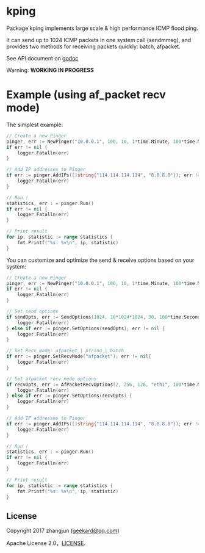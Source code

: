 # kping

Package kping implements large scale & high performance ICMP flood ping.

It can send up to 1024 ICMP packets in one system call (sendmmsg), and provides two methods for receiving packets quickly: batch, afpacket.

See API document on [godoc](https://godoc.org/github.com/opsnull/kping)

Warning: **WORKING IN PROGRESS**

# Example (using af_packet recv mode)

The simplest example:

``` go
// Create a new Pinger
pinger, err := NewPinger("10.0.0.1", 100, 10, 1*time.Minute, 100*time.Millisecond)
if err != nil {
    logger.Fatalln(err)
}

// Add IP addresses to Pinger
if err := pinger.AddIPs([]string{"114.114.114.114", "8.8.8.8"}); err != nil {
    logger.Fatalln(err)
}

// Run !
statistics, err : = pinger.Run()
if err != nil {
    logger.Fatalln(err)
}

// Print result
for ip, statistic := range statistics {
    fmt.Printf("%s: %v\n", ip, statistic)
}
```

You can customize and optimize the send & receive options based on your system:

``` go
// Create a new Pinger
pinger, err := NewPinger("10.0.0.1", 100, 10, 1*time.Minute, 100*time.Millisecond)
if err != nil {
    logger.Fatalln(err)
}

// Set send options
if sendOpts, err := SendOptions(1024, 10*1024*1024, 30, 100*time.Second, 20*time.Millsecond); err != nil{
    logger.Fatalln(err)
} else if err := pinger.SetOptions(sendOpts); err != nil {
    logger.Fatalln(err)
}

// Set Recv mode: afpacket | pfring | batch
if err := pinger.SetRecvMode("afpacket"); err != nil{
    logger.Fatalln(err)
}

// Set afpacket recv mode options
if recvOpts, err := AfPacketRecvOptions(2, 256, 128, "eth1", 100*time.Millsecond); err != nil{
    logger.Fatalln(err)
} else if err := pinger.SetOptions(recvOpts) {
    logger.Fatalln(err)
}

// Add IP addresses to Pinger
if err := pinger.AddIPs([]string{"114.114.114.114", "8.8.8.8"}); err != nil {
    logger.Fatalln(err)
}

// Run !
statistics, err : = pinger.Run()
if err != nil {
    logger.Fatalln(err)
}

// Print result
for ip, statistic := range statistics {
    fmt.Printf("%s: %v\n", ip, statistic)
}
```

## License

Copyright 2017 zhangjun (geekard@qq.com)

Apache License 2.0，[LICENSE](LICENSE).

